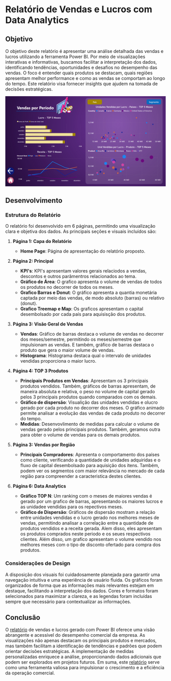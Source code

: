 # Relatório de Vendas e Lucros com Data Analytics

## Objetivo

O objetivo deste relatório é apresentar uma análise detalhada das vendas e lucros utilizando a ferramenta Power BI. Por meio de visualizações interativas e informativas, buscamos facilitar a interpretação dos dados, identificando tendências, oportunidades e desafios no desempenho das vendas. O foco é entender quais produtos se destacam, quais regiões apresentam melhor performance e como as vendas se comportam ao longo do tempo. Este relatório visa fornecer insights que ajudem na tomada de decisões estratégicas.

![alt text](image.png)

## Desenvolvimento

### Estrutura do Relatório

O relatório foi desenvolvido em 6 páginas, permitindo uma visualização clara e objetiva dos dados. As principais seções e visuais incluídos são:

1. **Página 1: Capa do Relatório**
   - **Home Page**: Página de apresentação do relatório proposto.
  
2. **Página 2: Principal**
   - **KPI's**: KPI's apresentam valores gerais relaciodos a vendas, descontos e outros parâmentros relacionados ao tema.
   - **Gráfico de Área**: O grafico apresenta o volume de vendas de todos os produtos no decorrer de todos os meses.
   - **Grafico Barras e Donut**: O gráfico apresenta a quantia monetária captada por meio das vendas, de modo absoluto (barras) ou relativo (donut).
   - **Grafico Treemap e Map**: Os graficos apresentam o capital desembolsado por cada país para aquisisção dos produtos.

3. **Página 3: Visão Geral de Vendas** 
   - **Vendas**: Gráfico de barras destaca o volume de vendas no decorrer dos meses/semestre, permitindo os meses/semestre que impulsionam as vendas. E também, gráfico de barras destaca o produto que gera o maior volume de vendas.
   - **Histograma**: Histograma destaca qual o intervalo de unidades vendidas proporciona o maior lucro.

4. **Página 4: TOP 3 Produtos**
   - **Principais Produtos em Vendas**: Apresentam os 3 principais produtos vendidos. Também, gráficos de barras apresentam, de maneira absoluta e relativa, o peso no volume de capital gerado pelos 3 principais produtos quando comparados com os demais.
   - **Gráfico de dispersão**: Visualição das unidades vendidas e olucro gerado por cada produto no decorrer dos meses. O gráfico animado permite analisar a evolução das vendas de cada produto no decorrer do tempo. 
   - **Medidas**: Desenvovlimento de medidas para calcular o volume de vendas gerado pelos principais produtos. Também, geramos outra para obter o volume de vendas para os demais produtos.

5. **Página 3: Vendas por Região**
   - **Principais Compradores**: Apresenta o comportamento dos países como cliente, verificando a quantidade de unidades adquiridas e o fluxo de capital desembolsado para aquisição dos itens. Também, podem ver os segmentos com maior relevância no mercado de cada região para compreender a caracteristica destes clientes.

6. **Página 6: Data Analytics**
   - **Gráfico TOP N**: Um ranking com o meses de maiores vendas é gerado por um grafico de barras, apresentando os maiores lucros e as unidadee vendidas para os repectivos meses.
   - **Gráfico de Dispersão**: Gráficos de dispersão mostram a relação entre unidades vendidas e o lucro gerado nos melhores meses de vendas, permitindo analisar a correlação entre a quantidade de produtos vendidos e a receita gerada. Alem disso, eles apresentam os produtos comprados neste periodo e os seues respectivos clientes. Além disso, um grafico apresentam o volume vendido nos melhores meses com o tipo de disconto ofertado para compra dos produtos.

### Considerações de Design

A disposição dos visuais foi cuidadosamente planejada para garantir uma navegação intuitiva e uma experiência de usuário fluida. Os gráficos foram organizados de forma que as informações mais relevantes estejam em destaque, facilitando a interpretação dos dados. Cores e formatos foram selecionados para maximizar a clareza, e as legendas foram incluídas sempre que necessário para contextualizar as informações.

## Conclusão

O [relatório](SalesReport_DesafioDio.pbix) de vendas e lucros gerado com Power BI oferece uma visão abrangente e acessível do desempenho comercial da empresa. As visualizações não apenas destacam os principais produtos e mercados, mas também facilitam a identificação de tendências e padrões que podem orientar decisões estratégicas. A implementação de medidas personalizadas enriquece a análise, proporcionando dados adicionais que podem ser explorados em projetos futuros. Em suma, este [relatório](SalesReport_DesafioDio.pbix) serve como uma ferramenta valiosa para impulsionar o crescimento e a eficiência da operação comercial.